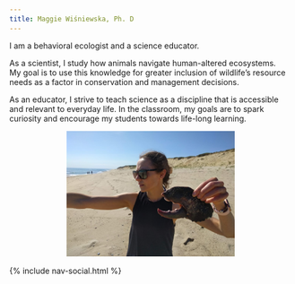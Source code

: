 ```yaml
---
title: Maggie Wiśniewska, Ph. D
---
```


I am a behavioral ecologist and a science educator.

As a scientist, I study how animals navigate human-altered ecosystems.   
My goal is to use this knowledge for greater inclusion of wildlife’s resource needs as a factor in conservation and management decisions. 

As an educator, I strive to teach science as a discipline that is accessible and relevant to everyday life. In the classroom, my goals are to spark curiosity and encourage my students towards life-long learning.

<p align="center">
  <img src="/assets/lobster.png" alt="drawing" width="300"/>

{% include nav-social.html %}
